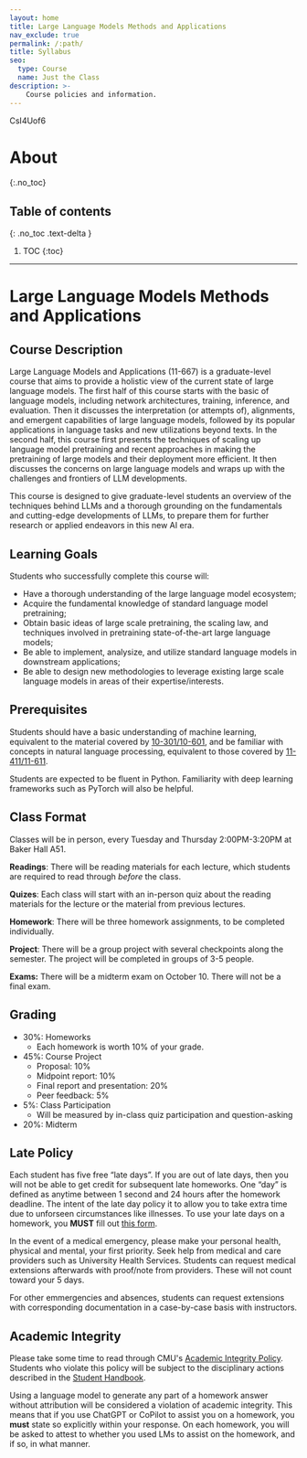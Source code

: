 ```yaml
---
layout: home
title: Large Language Models Methods and Applications
nav_exclude: true
permalink: /:path/
title: Syllabus
seo:
  type: Course
  name: Just the Class
description: >-
    Course policies and information.
---
```


CsI4Uof6
# About
{:.no_toc}

## Table of contents
{: .no_toc .text-delta }

1. TOC
{:toc}

---

#  Large Language Models Methods and Applications

## Course Description

Large Language Models and Applications (11-667) is a graduate-level course that aims to provide a holistic view of the current state of large language models. The first half of this course starts with the basic of language models, including network architectures, training, inference, and evaluation. Then it discusses the interpretation (or attempts of), alignments, and emergent capabilities of large language models, followed by its popular applications in language tasks and new utilizations beyond texts. In the second half, this course first presents the techniques of scaling up language model pretraining and recent approaches in making the pretraining of large models and their deployment more efficient. It then discusses the concerns on large language models and wraps up with the challenges and frontiers of LLM developments.

This course is designed to give graduate-level students an overview of the techniques behind LLMs and a thorough grounding on the fundamentals and cutting-edge developments of LLMs, to prepare them for further research or applied endeavors in this new AI era.


## Learning Goals

Students who successfully complete this course will:

* Have a thorough understanding of the large language model ecosystem;
* Acquire the fundamental knowledge of standard language model pretraining;
* Obtain basic ideas of large scale pretraining, the scaling law, and techniques involved in pretraining state-of-the-art large language models;
* Be able to implement, analysize, and utilize standard language models in downstream applications;
* Be able to design new methodologies to leverage existing large scale language models in areas of their expertise/interests.


## Prerequisites

Students should have a basic understanding of machine learning, equivalent to the material covered by [10-301/10-601](http://www.cs.cmu.edu/~mgormley/courses/10601/schedule.html), and be familiar with concepts in natural language processing, equivalent to those covered by [11-411/11-611](http://demo.clab.cs.cmu.edu/NLP/).

Students are expected to be fluent in Python. Familiarity with deep learning frameworks such as PyTorch will also be helpful.


## Class Format

Classes will be in person, every Tuesday and Thursday 2:00PM-3:20PM at Baker Hall A51. 

**Readings**: There will be reading materials for each lecture, which students are required to read through  _before_ the class.

**Quizes**: Each class will start with an in-person quiz about the reading materials for the lecture or the material from previous lectures.

**Homework**: There will be three homework assignments, to be completed individually.

**Project**: There will be a group project with several checkpoints along the semester. The project will be completed in groups of 3-5 people. 

**Exams:** There will be a midterm exam on October 10. There will not be a final exam.


## Grading

* 30%: Homeworks
    * Each homework is worth 10% of your grade.
* 45%: Course Project
    * Proposal: 10%
    * Midpoint report: 10%
    * Final report and presentation: 20%
    * Peer feedback: 5%
* 5%: Class Participation
    * Will be measured by in-class quiz participation and question-asking
* 20%: Midterm

## Late Policy

Each student has five free “late days”. 
If you are out of late days, then you will not be able to get credit for subsequent late homeworks. 
One “day” is defined as anytime between 1 second and 24 hours after the homework deadline.
The intent of the late day policy it to allow you to take extra time due to unforseen circumstances like illnesses.
To use your late days on a homework, you **MUST** fill out [this form](https://forms.gle/pScBLUTirr3K7vJc7).


In the event of a medical emergency, please make your personal health, physical and mental, your first priority.
Seek help from medical and care providers such as University Health Services.
Students can request medical extensions afterwards with proof/note from providers.
These will not count toward your 5 days.

For other emmergencies and absences, students can request extensions with corresponding documentation in a case-by-case basis with instructors.


## Academic Integrity
Please take some time to read through CMU's [Academic Integrity Policy](https://www.cmu.edu/policies/student-and-student-life/academic-integrity.html).
Students who violate this policy will be subject to the disciplinary actions described in the [Student Handbook](https://www.cmu.edu/student-affairs/theword/academic-discipline/index.html).

Using a language model to generate any part of a homework answer without attribution will be considered a violation of academic integrity.
This means that if you use ChatGPT or CoPilot to assist you on a homework, you **must** state so explicitly within your response.
On each homework, you will be asked to attest to whether you used LMs to assist on the homework, and if so, in what manner.

